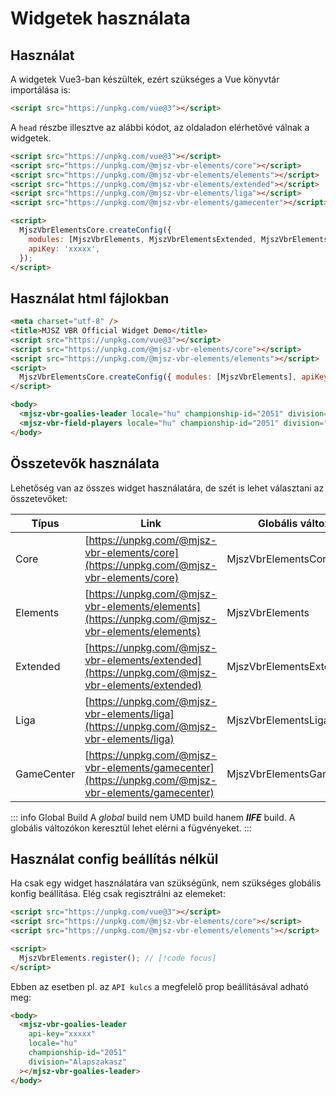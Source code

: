 # Widgetek használata

## Használat

A widgetek Vue3-ban készültek, ezért szükséges a Vue könyvtár importálása is:

```html
<script src="https://unpkg.com/vue@3"></script>
```

A `head` részbe illesztve az alábbi kódot, az oldaladon elérhetővé válnak a widgetek.

```html {2,6}
<script src="https://unpkg.com/vue@3"></script>
<script src="https://unpkg.com/@mjsz-vbr-elements/core"></script>
<script src="https://unpkg.com/@mjsz-vbr-elements/elements"></script>
<script src="https://unpkg.com/@mjsz-vbr-elements/extended"></script>
<script src="https://unpkg.com/@mjsz-vbr-elements/liga"></script>
<script src="https://unpkg.com/@mjsz-vbr-elements/gamecenter"></script>

<script>
  MjszVbrElementsCore.createConfig({
    modules: [MjszVbrElements, MjszVbrElementsExtended, MjszVbrElementsLiga, MjszVbrElementsGamecenter],
    apiKey: 'xxxxx',
  });
</script>
```

## Használat html fájlokban

```html {11-12}
<meta charset="utf-8" />
<title>MJSZ VBR Official Widget Demo</title>
<script src="https://unpkg.com/vue@3"></script>
<script src="https://unpkg.com/@mjsz-vbr-elements/core"></script>
<script src="https://unpkg.com/@mjsz-vbr-elements/elements"></script>
<script>
  MjszVbrElementsCore.createConfig({ modules: [MjszVbrElements], apiKey: 'xxxxx' });
</script>

<body>
  <mjsz-vbr-goalies-leader locale="hu" championship-id="2051" division="Alapszakasz"></mjsz-vbr-goalies-leader>
  <mjsz-vbr-field-players locale="hu" championship-id="2051" division="Alapszakasz"></mjsz-vbr-field-players>
</body>
```

## Összetevők használata

Lehetőség van az összes widget használatára, de szét is lehet választani az összetevőket:

| Típus      | Link                                                                                               | Globális változó          |
| ---------- | -------------------------------------------------------------------------------------------------- | ------------------------- |
| Core       | [https://unpkg.com/@mjsz-vbr-elements/core](https://unpkg.com/@mjsz-vbr-elements/core)             | MjszVbrElementsCore       |
| Elements   | [https://unpkg.com/@mjsz-vbr-elements/elements](https://unpkg.com/@mjsz-vbr-elements/elements)     | MjszVbrElements           |
| Extended   | [https://unpkg.com/@mjsz-vbr-elements/extended](https://unpkg.com/@mjsz-vbr-elements/extended)     | MjszVbrElementsExtended   |
| Liga       | [https://unpkg.com/@mjsz-vbr-elements/liga](https://unpkg.com/@mjsz-vbr-elements/liga)             | MjszVbrElementsLiga       |
| GameCenter | [https://unpkg.com/@mjsz-vbr-elements/gamecenter](https://unpkg.com/@mjsz-vbr-elements/gamecenter) | MjszVbrElementsGamecenter |

::: info Global Build
A _global_ build nem UMD build hanem **_IIFE_** build. A globális változókon keresztül lehet elérni a fügvényeket.
:::

## Használat config beállítás nélkül

Ha csak egy widget használatára van szükségünk, nem szükséges globális konfig beállítása. Elég csak regisztrálni az elemeket:

```html
<script src="https://unpkg.com/vue@3"></script>
<script src="https://unpkg.com/@mjsz-vbr-elements/core"></script>
<script src="https://unpkg.com/@mjsz-vbr-elements/elements"></script>

<script>
  MjszVbrElements.register(); // [!code focus]
</script>
```

Ebben az esetben pl. az `API kulcs` a megfelelő prop beállításával adható meg:

```html {3}
<body>
  <mjsz-vbr-goalies-leader
    api-key="xxxxx"
    locale="hu"
    championship-id="2051"
    division="Alapszakasz"
  ></mjsz-vbr-goalies-leader>
</body>
```
